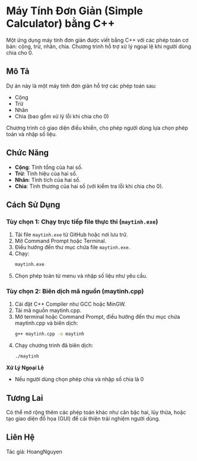# Máy Tính Đơn Giản (Simple Calculator) bằng C++

Một ứng dụng máy tính đơn giản được viết bằng C++ với các phép toán cơ bản: cộng, trừ, nhân, chia. Chương trình hỗ trợ xử lý ngoại lệ khi người dùng chia cho 0.

## Mô Tả

Dự án này là một máy tính đơn giản hỗ trợ các phép toán sau:
- Cộng
- Trừ
- Nhân
- Chia (bao gồm xử lý lỗi khi chia cho 0)

Chương trình có giao diện điều khiển, cho phép người dùng lựa chọn phép toán và nhập số liệu.

## Chức Năng

- **Cộng**: Tính tổng của hai số.
- **Trừ**: Tính hiệu của hai số.
- **Nhân**: Tính tích của hai số.
- **Chia**: Tính thương của hai số (với kiểm tra lỗi khi chia cho 0).

## Cách Sử Dụng

### Tùy chọn 1: Chạy trực tiếp file thực thi (`maytinh.exe`)

1. Tải file `maytinh.exe` từ GitHub hoặc nơi lưu trữ.
2. Mở Command Prompt hoặc Terminal.
3. Điều hướng đến thư mục chứa file `maytinh.exe`.
4. Chạy:
   ```bash
   maytinh.exe
5. Chọn phép toán từ menu và nhập số liệu như yêu cầu.
### Tùy chọn 2: Biên dịch mã nguồn (maytinh.cpp)
1. Cài đặt C++ Compiler như GCC hoặc MinGW.
2. Tải mã nguồn maytinh.cpp.
3. Mở terminal hoặc Command Prompt, điều hướng đến thư mục chứa maytinh.cpp và biên dịch:
   ```bash
   g++ maytinh.cpp -o maytinh
4. Chạy chương trình đã biên dịch:
   ```bash
   ./maytinh

**Xử Lý Ngoại Lệ**
- Nếu người dùng chọn phép chia và nhập số chia là 0
## Tương Lai
Có thể mở rộng thêm các phép toán khác như căn bậc hai, lũy thừa, hoặc tạo giao diện đồ họa (GUI) để cải thiện trải nghiệm người dùng.
## Liên Hệ
Tác giả: HoangNguyen
